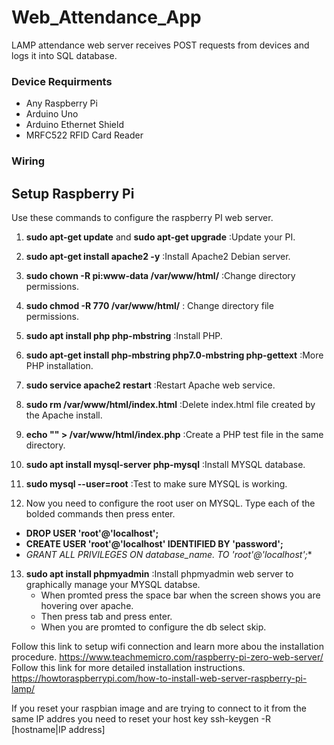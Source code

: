 # Web_Attendance_App
LAMP attendance web server receives POST requests from devices and logs it into SQL database. 

### Device Requirments
- Any Raspberry Pi
- Arduino Uno
- Arduino Ethernet Shield
- MRFC522 RFID Card Reader


### Wiring



## Setup Raspberry Pi
Use these commands to configure the raspberry PI web server.

1. **sudo apt-get update** and **sudo apt-get upgrade** :Update your PI.

2. **sudo apt-get install apache2 -y** :Install Apache2 Debian server.

3. **sudo chown -R pi:www-data /var/www/html/** :Change directory permissions.

4. **sudo chmod -R 770 /var/www/html/** : Change directory file permissions.

5. **sudo apt install php php-mbstring** :Install PHP.

6. **sudo apt-get install php-mbstring php7.0-mbstring php-gettext** :More PHP installation.

7. **sudo service apache2 restart** :Restart Apache web service.

8. **sudo rm /var/www/html/index.html** :Delete index.html file created by the Apache install.

9. **echo "<?php phpinfo ();?>" > /var/www/html/index.php** :Create a PHP test file in the same directory.

10. **sudo apt install mysql-server php-mysql** :Install MYSQL database.

11. **sudo mysql --user=root** :Test to make sure MYSQL is working.

12. Now you need to configure the root user on MYSQL. Type each of the bolded commands then press enter.
   - **DROP USER 'root'@'localhost';**
   - **CREATE USER 'root'@'localhost' IDENTIFIED BY 'password';**
   - **GRANT ALL PRIVILEGES ON database_name.* TO 'root'@'localhost';**

13. **sudo apt install phpmyadmin** :Install phpmyadmin web server to graphically manage your MYSQL databse.
    - When promted press the space bar when the screen shows you are hovering over apache.
    - Then press tab and press enter.
    - When you are promted to configure the db select skip.


Follow this link to setup wifi connection and learn more abou the installation procedure. 
https://www.teachmemicro.com/raspberry-pi-zero-web-server/
Follow this link for more detailed installation instructions.
https://howtoraspberrypi.com/how-to-install-web-server-raspberry-pi-lamp/

If you reset your raspbian image and are trying to connect to it from the same IP addres you need to reset your host key
ssh-keygen -R [hostname|IP address]

